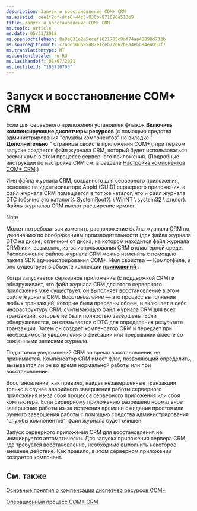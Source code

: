 ```yaml
---
description: Запуск и восстановление COM+ CRM
ms.assetid: dee1f2df-dfe0-44c3-830b-871690e513e9
title: Запуск и восстановление COM+ CRM
ms.topic: article
ms.date: 05/31/2018
ms.openlocfilehash: 0a0e631e2e5ecef1621705c9af74aa48898d733b
ms.sourcegitcommit: c7add10d695482e1ceb72d62b8a4ebd84ea050f7
ms.translationtype: MT
ms.contentlocale: ru-RU
ms.lasthandoff: 01/07/2021
ms.locfileid: "105710795"
---
```

# <a name="com-crm-startup-and-recovery"></a>Запуск и восстановление COM+ CRM

Если для серверного приложения установлен флажок **Включить компенсирующие диспетчеры ресурсов** (с помощью средства администрирования "службы компонентов" на вкладке " **Дополнительно** " страницы свойств приложения COM+), при первом запуске создается файл журнала CRM, который будет использоваться всеми крмс в этом процессе серверного приложения. (Подробные инструкции по настройке CRM см. в разделе [Настройка компонентов COM+ CRM](configuring-com--crm-components.md).)

Имя файла журнала CRM, созданного для серверного приложения, основано на идентификаторе AppId (GUID) серверного приложения, а файл журнала CRM помещается в тот же каталог, что и файл журнала DTC (обычно это каталог% SystemRoot% \\ WinNT \\ system32 \\ дтклог). Файлы журналов CRM имеют расширение крмлог.

> [!Note]  
> Может потребоваться изменить расположение файла журнала CRM по умолчанию по соображениям производительности (для файла журнала DTC на диске, отличном от диска, на котором находится файл журнала CRM) или, возможно, из-за использования CRM в кластерной среде. Расположение файлов журнала CRM можно изменить с помощью пакета SDK администрирования COM+. Имя свойства — Крмлогфиле, и оно существует в объекте коллекции [**приложений**](applications.md) .

 

Когда запускается серверное приложение (с поддержкой CRM) и обнаруживает, что файл журнала CRM для этого серверного приложения уже существует, он выполняет восстановление в этом файле журнала CRM. *Восстановление* — это процесс выполнения любых транзакций, которые были прерваны сбоем, и включает в себя инфраструктуру CRM, считывающую файл журнала CRM для всех транзакций, которые не были полностью завершены. Если обнаруживается, он связывается с DTC для определения результата транзакции. Затем он создает компенсатор CRM и передает при необходимости уведомления о фиксации или прерывании вместе со связанными записями журнала.

Подготовка уведомлений CRM во время восстановления не принимается. Компенсатор CRM имеет флаг, позволяющий определить, вызывается ли он во время нормальной работы или при восстановлении.

Восстановление, как правило, найдет незавершенные транзакции только в случае аварийного завершения работы серверного приложения из-за сбоя процесса серверного приложения или сбоя компьютера. Если серверному приложению разрешено нормальное завершение работы из-за истечения времени ожидания простоя или ручного завершения работы с помощью средства администрирования "службы компонентов", файл журнала будет очищен.

Запуск серверного приложения CRM для восстановления не инициируется автоматически. Для запуска приложения сервера CRM, где требуется восстановление, необходимо выполнить некоторое внешнее действие. Как правило, в этом серверном приложении создается компонент.

## <a name="related-topics"></a>См. также

<dl> <dt>

[Основные понятия о компенсации диспетчер ресурсов COM+](com--compensating-resource-manager-concepts.md)
</dt> <dt>

[Операционный процесс COM+ CRM](com--crm-operating-process.md)
</dt> </dl>

 

 



